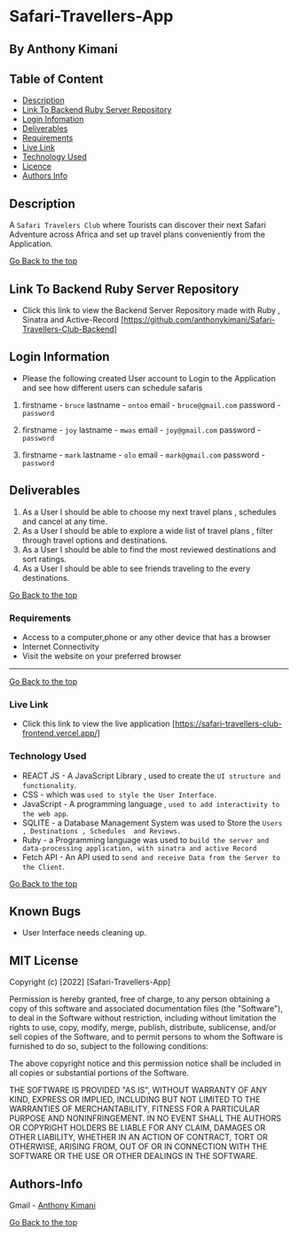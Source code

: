 # Safari-Travellers-App
 ## By Anthony Kimani
 ## Table of Content
 - [Description](#description)
 - [Link To Backend Ruby Server Repository](#link-to-backend-ruby-server-repository)
 - [Login Infomation](#login-information)
 - [Deliverables](#deliverables)
 - [Requirements](#requirements)
 - [Live Link](#live-link)
 - [Technology  Used](#technology-used)
 - [Licence](#licence)
 - [Authors Info](#authors-info)
 ## Description
 
A `Safari Travelers Club` where Tourists can discover their next Safari Adventure across Africa  and set up travel plans conveniently from the Application.
 
[Go Back to the top](#Safari-Travellers-App)

## Link To Backend Ruby Server Repository

- Click this link to view the Backend Server Repository made with Ruby , Sinatra and Active-Record [https://github.com/anthonykimani/Safari-Travellers-Club-Backend]

## Login Information

- Please the following created User account to Login to the Application and see how different users can schedule safaris
1. firstname - `bruce` 
   lastname - `ontoo`
   email - `bruce@gmail.com`
   password - `password`
   
2. firstname - `joy` 
   lastname - `mwas`
   email - `joy@gmail.com`
   password - `password`
   
3. firstname - `mark` 
   lastname - `olo`
   email - `mark@gmail.com`
   password - `password`
   
## Deliverables

1. As  a User I should be able to choose my next travel plans , schedules and cancel at any time.
2. As a User I should be able to explore a wide list of travel plans , filter through travel options and destinations.
3. As a User I should be able to find the most reviewed destinations and sort ratings.
4. As a User I should be able to see friends traveling to the every destinations.

[Go Back to the top](#Safari-Travellers-App)

 ###  Requirements
 
 * Access to  a computer,phone or any other device that has a browser
 * Internet Connectivity
 * Visit the website on your preferred browser
 ****
[Go Back to the top](#Safari-Travellers-App)
 
### Live Link

- Click this link to view the live application [https://safari-travellers-club-frontend.vercel.app/]


### Technology  Used

* REACT JS - A JavaScript Library , used to create the `UI structure and functionality`.
* CSS - which was `used to style the User Interface`.
* JavaScript - A programming language , `used to add interactivity to the web app`.
* SQLITE - a Database Management System was used to Store the `Users , Destinations , Schedules  and Reviews.`
* Ruby - a Programming language was used to  `build the server and data-processing application, with sinatra and active Record`
* Fetch API - An API used to `send and receive Data from the Server to the Client`.

[Go Back to the top](#Safari-Travellers-App)

## Known Bugs

* User Interface needs cleaning up.

## MIT License

Copyright (c) [2022] [Safari-Travellers-App] 

Permission is hereby granted, free of charge, to any person obtaining a copy
of this software and associated documentation files (the "Software"), to deal
in the Software without restriction, including without limitation the rights
to use, copy, modify, merge, publish, distribute, sublicense, and/or sell
copies of the Software, and to permit persons to whom the Software is
furnished to do so, subject to the following conditions:

The above copyright notice and this permission notice shall be included in all
copies or substantial portions of the Software.

THE SOFTWARE IS PROVIDED "AS IS", WITHOUT WARRANTY OF ANY KIND, EXPRESS OR
IMPLIED, INCLUDING BUT NOT LIMITED TO THE WARRANTIES OF MERCHANTABILITY,
FITNESS FOR A PARTICULAR PURPOSE AND NONINFRINGEMENT. IN NO EVENT SHALL THE
AUTHORS OR COPYRIGHT HOLDERS BE LIABLE FOR ANY CLAIM, DAMAGES OR OTHER
LIABILITY, WHETHER IN AN ACTION OF CONTRACT, TORT OR OTHERWISE, ARISING FROM,
OUT OF OR IN CONNECTION WITH THE SOFTWARE OR THE USE OR OTHER DEALINGS IN THE
SOFTWARE.

## Authors-Info

Gmail - [Anthony Kimani](kimaniantoni@gmail.com)

[Go Back to the top](#Safari-Travellers-App)

